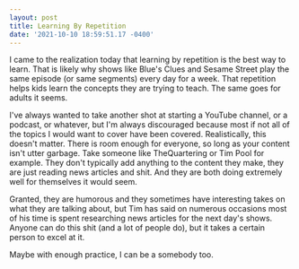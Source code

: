 ```yaml
--- 
layout: post 
title: Learning By Repetition 
date: '2021-10-10 18:59:51.17 -0400' 
--- 
```

I came to the realization today that learning by repetition is the best way to learn. That is likely why shows 
like Blue's Clues and Sesame Street play the same episode (or same segments) every day for a week. That 
repetition helps kids learn the concepts they are trying to teach. The same goes for adults it seems.

I've always wanted to take another shot at starting a YouTube channel, or a podcast, or whatever, but I'm always 
discouraged because most if not all of the topics I would want to cover have been covered. Realistically, this 
doesn't matter. There is room enough for everyone, so long as your content isn't utter garbage. Take someone 
like TheQuartering or Tim Pool for example. They don't typically add anything to the content they make, they are 
just reading news articles and shit. And they are both doing extremely well for themselves it would seem. 

Granted, they are humorous and they sometimes have interesting takes on what they are talking about, but Tim has 
said on numerous occasions most of his time is spent researching news articles for the next day's shows. Anyone 
can do this shit (and a lot of people do), but it takes a certain person to excel at it. 

Maybe with enough practice, I can be a somebody too. 
